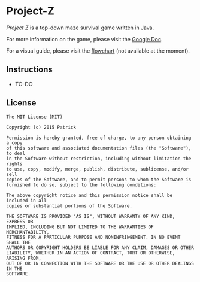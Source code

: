 # Project-Z

*Project Z* is a top-down maze survival game written in Java.

For more information on the game, please visit the [Google Doc](https://docs.google.com/document/d/19MVbmryXxvktkHcWrKZTHJ3OWmhq6EKIO3je-vPXd7Y/edit#).

For a visual guide, please visit the [flowchart]() (not available at the moment).

## Instructions
 - TO-DO

## License

	The MIT License (MIT)

	Copyright (c) 2015 Patrick

	Permission is hereby granted, free of charge, to any person obtaining a copy
	of this software and associated documentation files (the "Software"), to deal
	in the Software without restriction, including without limitation the rights
	to use, copy, modify, merge, publish, distribute, sublicense, and/or sell
	copies of the Software, and to permit persons to whom the Software is
	furnished to do so, subject to the following conditions:

	The above copyright notice and this permission notice shall be included in all
	copies or substantial portions of the Software.

	THE SOFTWARE IS PROVIDED "AS IS", WITHOUT WARRANTY OF ANY KIND, EXPRESS OR
	IMPLIED, INCLUDING BUT NOT LIMITED TO THE WARRANTIES OF MERCHANTABILITY,
	FITNESS FOR A PARTICULAR PURPOSE AND NONINFRINGEMENT. IN NO EVENT SHALL THE
	AUTHORS OR COPYRIGHT HOLDERS BE LIABLE FOR ANY CLAIM, DAMAGES OR OTHER
	LIABILITY, WHETHER IN AN ACTION OF CONTRACT, TORT OR OTHERWISE, ARISING FROM,
	OUT OF OR IN CONNECTION WITH THE SOFTWARE OR THE USE OR OTHER DEALINGS IN THE
	SOFTWARE.
